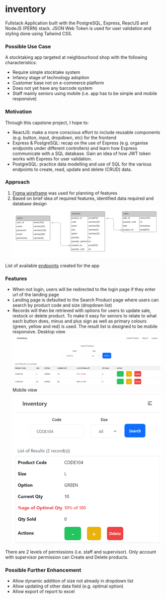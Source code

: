 # inventory

Fullstack Application built with the PostgreSQL, Express, ReactJS and NodeJS (PERN) stack. JSON Web Token is used for user validation and styling done using Tailwind CSS.

### Possible Use Case
A stocktaking app targeted at neighbourhood shop with the following characteristics:
- Require simple stocktake system
- Infancy stage of technology adoption
- Customer base not on e-commerce platform
- Does not yet have any barcode system
- Staff mainly seniors using mobile (i.e. app has to be simple and mobile responsive)

### Motivation
Through this capstone project, I hope to:
- ReactJS: make a more conscious effort to include reusable components (e.g. button, input, dropdown, etc) for the frontend
- Express & PostgreSQL: recap on the use of Express (e.g. organise endpoints under different controllers) and learn how Express communicate with a SQL database. Gain an idea of how JWT token works with Express for user validation.
- PostgreSQL: practice data modelling and use of SQL for the various endpoints to create, read, update and delete (CRUD) data.

### Approach
 1. [Figma wireframe](https://www.figma.com/file/DX7BSDh7fJHDqn5G6TrD9m/Project-4?node-id=0%3A1) was used for planning of features
2. Based on brief idea of required features, identified data required and database design
![Data Modelling](project4_datamodelling.png)   

List of available [endpoints](https://docs.google.com/spreadsheets/d/1GX5WLTCAC3pTVwTrhteLhfgTpHg6ivFIWJyvFDzNUAo/edit?usp=sharing) created for the app

### Features
- When not login, users will be redirected to the login page if they enter url of the landing page
- Landing page is defaulted to the Search Product page where users can search by product code and size (dropdown list)
- Records will then be retrieved with options for users to update sale, restock or delete product. To make it easy for seniors to relate to what each button does, minus and plus sign as well as primary colours (green, yellow and red) is used. 
The result list is designed to be mobile responsive.
Desktop view
![Result List (desktop view)](project4_screenshot.png) 
Mobile view
![Result List (mobile view)](project4_screenshot_mobile.png)

There are 2 levels of permissions (i.e. staff and supervisor).
Only account with supervisor permission can Create and Delete products. 



### Possible Further Enhancement
- Allow dynamic addition of size not already in dropdown list
- Allow updating of other data field (e.g. optimal option)
- Allow export of report to excel
